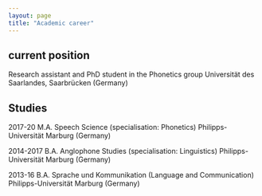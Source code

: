 ```yaml
---
layout: page
title: "Academic career"
---
```

## current position
Research assistant and PhD student in the Phonetics group
Universität des Saarlandes, Saarbrücken (Germany)


## Studies
2017-20 M.A. Speech Science (specialisation: Phonetics)
Philipps-Universität Marburg (Germany)

2014-2017 B.A. Anglophone Studies (specialisation: Linguistics)
Philipps-Universität Marburg (Germany)

2013-16 B.A. Sprache und Kommunikation (Language and Communication)
Philipps-Universität Marburg (Germany)

